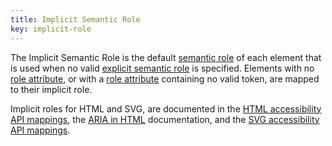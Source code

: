 ```yaml
---
title: Implicit Semantic Role
key: implicit-role
---
```


The Implicit Semantic Role is the default [semantic role](#semantic-role) of each element that is used when no valid [explicit semantic role](#explicit-role) is specified. Elements with no [role attribute](https://www.w3.org/TR/html/dom.html#aria-role-attribute), or with a [role attribute](https://www.w3.org/TR/html/dom.html#aria-role-attribute) containing no valid token, are mapped to their implicit role.

Implicit roles for HTML and SVG, are documented in the [HTML accessibility API mappings](https://www.w3.org/TR/html-aam/), the [ARIA in HTML](https://www.w3.org/TR/html-aria/) documentation, and the [SVG accessibility API mappings](https://www.w3.org/TR/svg-aam/).

